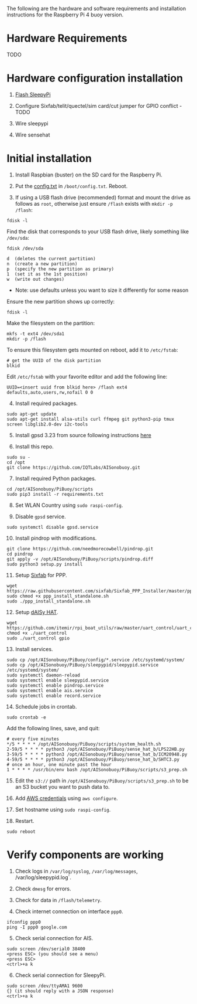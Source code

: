 The following are the hardware and software requirements and installation instructions for the Raspberry Pi 4 buoy version.

# Hardware Requirements

TODO

# Hardware configuration installation

1. [Flash SleepyPi](sleepypi/README.md)

2. Configure Sixfab/telit/quectel/sim card/cut jumper for GPIO conflict - TODO

3. Wire sleepypi

4. Wire sensehat

# Initial installation

1. Install Raspbian (buster) on the SD card for the Raspberry Pi.

2. Put the [config.txt](config/config.txt) in `/boot/config.txt`. Reboot.

3. If using a USB flash drive (recommended) format and mount the drive as follows as `root`, otherwise just ensure `/flash` exists with `mkdir -p /flash`:

```
fdisk -l
```
Find the disk that corresponds to your USB flash drive, likely something like `/dev/sda`:
```
fdisk /dev/sda

d  (deletes the current partition)
n  (create a new partition)
p  (specify the new partition as primary)
1  (set it as the 1st position)
w  (write out changes)
```
* Note: use defaults unless you want to size it differently for some reason

Ensure the new partition shows up correctly:
```
fdisk -l
```
Make the filesystem on the partition:
```
mkfs -t ext4 /dev/sda1
mkdir -p /flash
```
To ensure this filesystem gets mounted on reboot, add it to `/etc/fstab`:
```
# get the UUID of the disk partition
blkid
```
Edit `/etc/fstab` with your favorite editor and add the following line:
```
UUID=<insert uuid from blkid here> /flash ext4 defaults,auto,users,rw,nofail 0 0
```

4. Install required packages.
```
sudo apt-get update
sudo apt-get install alsa-utils curl ffmpeg git python3-pip tmux screen libglib2.0-dev i2c-tools
```

5. Install gpsd 3.23 from source following instructions [here](https://gpsd.gitlab.io/gpsd/installation.html)

6. Install this repo.
```
sudo su -
cd /opt
git clone https://github.com/IQTLabs/AISonobuoy.git
```

7. Install required Python packages.
```
cd /opt/AISonobuoy/PiBuoy/scripts
sudo pip3 install -r requirements.txt
```

8. Set WLAN Country using `sudo raspi-config`.

9. Disable `gpsd` service.
```
sudo systemctl disable gpsd.service
```

10. Install pindrop with modifications.
```
git clone https://github.com/needmorecowbell/pindrop.git
cd pindrop
git apply -v /opt/AISonobuoy/PiBuoy/scripts/pindrop.diff
sudo python3 setup.py install
```

11. Setup [Sixfab](https://docs.sixfab.com/page/setting-up-the-ppp-connection-for-sixfab-shield-hat) for PPP.
```
wget https://raw.githubusercontent.com/sixfab/Sixfab_PPP_Installer/master/ppp_install_standalone.sh
sudo chmod +x ppp_install_standalone.sh
sudo ./ppp_install_standalone.sh
```

12. Setup [dAISy HAT](https://wegmatt.com/files/dAISy%20HAT%20AIS%20Receiver%20Manual.pdf).
```
wget https://github.com/itemir/rpi_boat_utils/raw/master/uart_control/uart_control
chmod +x ./uart_control
sudo ./uart_control gpio
```

13. Install services.
```
sudo cp /opt/AISonobuoy/PiBuoy/config/*.service /etc/systemd/system/
sudo cp /opt/AISonobuoy/PiBuoy/sleepypid/sleepypid.service /etc/systemd/system/
sudo systemctl daemon-reload
sudo systemctl enable sleepypid.service
sudo systemctl enable pindrop.service
sudo systemctl enable ais.service
sudo systemctl enable record.service
```

14. Schedule jobs in crontab.
```
sudo crontab -e
```
Add the following lines, save, and quit:
```
# every five minutes
*/5 * * * * /opt/AISonobuoy/PiBuoy/scripts/system_health.sh
2-59/5 * * * * python3 /opt/AISonobuoy/PiBuoy/sense_hat_b/LPS22HB.py
3-59/5 * * * * python3 /opt/AISonobuoy/PiBuoy/sense_hat_b/ICM20948.py
4-59/5 * * * * python3 /opt/AISonobuoy/PiBuoy/sense_hat_b/SHTC3.py
# once an hour, one minute past the hour
1 * * * * /usr/bin/env bash /opt/AISonobuoy/PiBuoy/scripts/s3_prep.sh
```

15. Edit the `s3://` path in `/opt/AISonobuoy/PiBuoy/scripts/s3_prep.sh` to be an S3 bucket you want to push data to.

16. Add [AWS credentials](https://docs.aws.amazon.com/cli/latest/userguide/cli-configure-files.html) using `aws configure`.

17. Set hostname using `sudo raspi-config`.

18. Restart.
```
sudo reboot
```

# Verify components are working
1. Check logs in `/var/log/syslog`, `/var/log/messages`, /var/log/sleepypid.log`.

2. Check `dmesg` for errors.

3. Check for data in `/flash/telemetry`.

4. Check internet connection on interface `ppp0`.
```
ifconfig ppp0
ping -I ppp0 google.com
```

5. Check serial connection for AIS.
```
sudo screen /dev/serial0 38400
<press ESC> (you should see a menu)
<press ESC>
<ctrl>+a k
```

6. Check serial connection for SleepyPi.
```
sudo screen /dev/ttyAMA1 9600
{} (it should reply with a JSON response)
<ctrl>+a k
```
